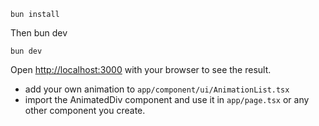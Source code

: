 ```
bun install
```

Then bun dev

```
bun dev
```

Open [http://localhost:3000](http://localhost:3000) with your browser to see the result.

- add your own animation to `app/component/ui/AnimationList.tsx`
- import the AnimatedDiv component and use it in `app/page.tsx` or any other component you create.
